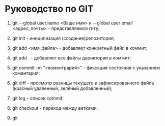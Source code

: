 # Руководство по GIT
1. git --global user.name <Ваше имя> и --global user email <адрес_почты> - представляемся гиту;

2. git init - иницилизация (создание)репозитория;

3. git add <имя_файла> - добавляет конкретный файл в коммит;

4. git add . - добавляет все файлы дериктории в коммит;

3. git commit -m "<коментрарий>" - фиксация состояния с указанием коментария;

4. git diff - просмотр разницы текущего и зафиксированного файла (красный удаленный, зелёный добавленный);

5. git log - список commit; 

6. git checkout - переход между ветками;
7. git 